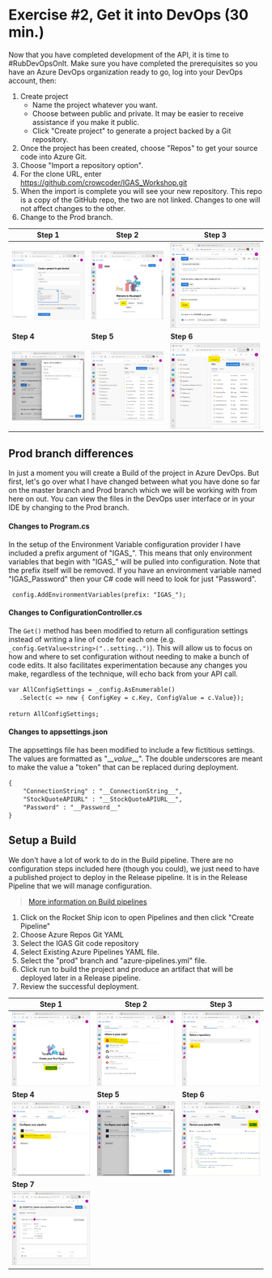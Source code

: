 # Exercise #2, Get it into DevOps (30 min.)
Now that you have completed development of the API, it is time to #RubDevOpsOnIt.
Make sure you have completed the prerequisites so you have an Azure DevOps organization ready to go, log into your DevOps account, then:

1. Create project
    * Name the project whatever you want.
    * Choose between public and private. It may be easier to receive assistance if you make it public. 
    * Click "Create project" to generate a project backed by a Git repository.
1. Once the project has been created, choose "Repos" to get your source code into Azure Git.
1. Choose "Import a repository option".
1. For the clone URL, enter https://github.com/crowcoder/IGAS_Workshop.git
1. When the import is complete you will see your new repository. This repo is a copy of the GitHub repo, the two are not linked. Changes to one will not affect changes to the other.
1. Change to the Prod branch.

 | Step 1 | Step 2 | Step 3 | 
 | --- | --- | --- |
 | ![Step 1](./img/project_setup_1.png) | ![Step 2](./img/project_setup_2.png) | ![Step 3](./img/project_setup_3.png) |
 | **Step 4** | **Step 5** | **Step 6**| 
 | ![Step 4](./img/project_setup_4.png) | ![Step 5](./img/project_setup_5.png) | ![Step 6](./img/project_setup_6.png) |

## Prod branch differences
 In just a moment you will create a Build of the project in Azure DevOps. But first, let's go over what I have changed between what you have done so far on the master branch and Prod branch which we will be working with from here on out. You can view the files in the DevOps user interface or in your IDE by changing to the Prod branch.

 #### Changes to Program.cs
In the setup of the Environment Variable configuration provider I have included a prefix argument of "IGAS_". This means that only environment variables that begin with "IGAS_" will be pulled into configuration. Note that the prefix itself will be removed. If you have an environment variable named "IGAS_Password" then your C# code will need to look for just "Password".
```
 config.AddEnvironmentVariables(prefix: "IGAS_");
 ```
 #### Changes to ConfigurationController.cs
The `Get()` method has been modified to return all configuration settings instead of writing a line of code for each one (e.g. `_config.GetValue<string>("..setting..")`). This will allow us to focus on how and where to set configuration without needing to make a bunch of code edits. It also facilitates experimentation because any changes you make, regardless of the technique, will echo back from your API call.
 ```
var AllConfigSettings = _config.AsEnumerable()
    .Select(c => new { ConfigKey = c.Key, ConfigValue = c.Value});

return AllConfigSettings;
```
#### Changes to appsettings.json
The appsettings file has been modified to include a few fictitious settings. The values are formatted as "\_\_*value*\_\_". The double underscores are meant to make the value a "token" that can be replaced during deployment.
```
{
    "ConnectionString" : "__ConnectionString__",
    "StockQuoteAPIURL" : "__StockQuoteAPIURL__",
    "Password" : "__Password__"
}
```
 ## Setup a Build
 We don't have a lot of work to do in the Build pipeline. There are no configuration steps included here (though you could), we just need to have a published project to deploy in the Release pipeline. It is in the Release Pipeline that we will manage configuration.
 > [More information on Build pipelines](https://docs.microsoft.com/en-us/azure/devops/pipelines/ecosystems/dotnet-core?view=azure-devops#package-and-deliver-your-code)

1. Click on the Rocket Ship icon to open Pipelines and then click "Create Pipeline"
1. Choose Azure Repos Git YAML
1. Select the IGAS Git code repository
1. Select Existing Azure Pipelines YAML file. 
1. Select the "prod" branch and "azure-pipelines.yml" file.
1. Click run to build the project and produce an artifact that will be deployed later in a Release pipeline.
1. Review the successful deployment.

  | Step 1 | Step 2 | Step 3 | 
 | --- | --- | --- |
 | ![Step 1](./img/build_1.png) | ![Step 2](./img/build_2.png) | ![Step 3](./img/build_3.png) |
 | **Step 4** | **Step 5** | **Step 6**| 
 | ![Step 4](./img/build_4.png) | ![Step 5](./img/build_5.png) | ![Step 6](./img/build_6.png) |
  | **Step 7** |  | | 
 | ![Step 4](./img/build_7.png) | | |
